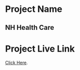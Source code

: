 # Project Name

## NH Health Care

# Project Live Link
 [Click Here](https://github.com/facebook/create-react-app).

